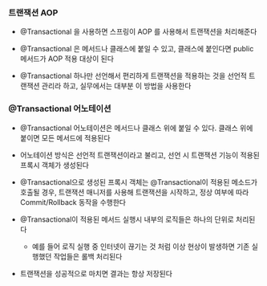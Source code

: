### 트랜잭션 AOP

* @Transactional 을 사용하면 스프링이 AOP 를 사용해서 트랜잭션을 처리해준다

* @Transactional 은 메서드나 클래스에 붙일 수 있고, 클래스에 붙인다면 public 메서드가 AOP 적용 대상이 된다

* @Transactional 하나만 선언해서 편리하게 트랜잭션을 적용하는 것을 선언적 트랜잭션 관리라 하고, 실무에서는 대부분 이 방법을 사용한다


### @Transactional 어노테이션

* @Transactional 어노테이션은 메서드나 클래스 위에 붙일 수 있다. 클래스 위에 붙이면 모든 메서드에 적용된다

* 어노테이션 방식은 선언적 트랜잭션이라고 불리고, 선언 시 트랜잭션 기능이 적용된 프록시 객체가 생성된다

* @Transactional으로 생성된 프록시 객체는 @Transactional이 적용된 메소드가 호출될 경우, 트랜잭션 매니저를 사용해 트랜잭션을 시작하고, 정상 여부에 따라 Commit/Rollback 동작을 수행한다

* @Transactional이 적용된 메서드 실행시 내부의 로직들은 하나의 단위로 처리된다

  - 예를 들어 로직 실행 중 인터넷이 끊기는 것 처럼 이상 현상이 발생하면 기존 실행했던 작업들은 롤백 처리된다

* 트랜잭션을 성공적으로 마치면 결과는 항상 저장된다
